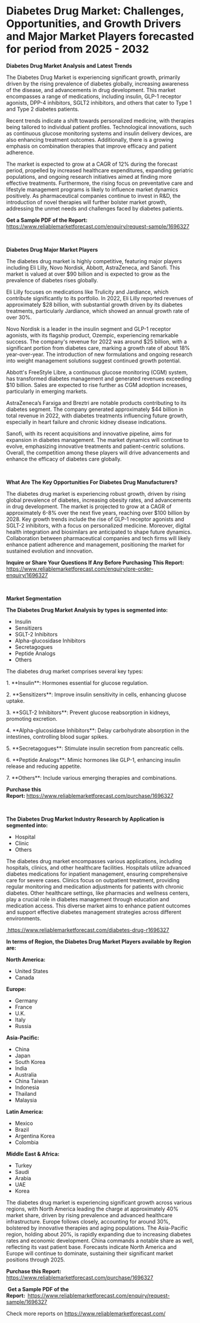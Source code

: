 <p><h1>Diabetes Drug Market: Challenges, Opportunities, and Growth Drivers and Major Market Players forecasted for period from 2025 - 2032</h1></p><p><strong>Diabetes Drug Market Analysis and Latest Trends</strong></p>
<p><p>The Diabetes Drug Market is experiencing significant growth, primarily driven by the rising prevalence of diabetes globally, increasing awareness of the disease, and advancements in drug development. This market encompasses a range of medications, including insulin, GLP-1 receptor agonists, DPP-4 inhibitors, SGLT2 inhibitors, and others that cater to Type 1 and Type 2 diabetes patients.</p><p>Recent trends indicate a shift towards personalized medicine, with therapies being tailored to individual patient profiles. Technological innovations, such as continuous glucose monitoring systems and insulin delivery devices, are also enhancing treatment outcomes. Additionally, there is a growing emphasis on combination therapies that improve efficacy and patient adherence.</p><p>The market is expected to grow at a CAGR of 12% during the forecast period, propelled by increased healthcare expenditures, expanding geriatric populations, and ongoing research initiatives aimed at finding more effective treatments. Furthermore, the rising focus on preventative care and lifestyle management programs is likely to influence market dynamics positively. As pharmaceutical companies continue to invest in R&D, the introduction of novel therapies will further bolster market growth, addressing the unmet needs and challenges faced by diabetes patients.</p></p>
<p><strong>Get a Sample PDF of the Report:&nbsp;</strong> <a href="https://www.reliablemarketforecast.com/enquiry/request-sample/1696327?utm_campaign=1890&utm_medium=2&utm_source=Github&utm_content=ia&utm_term=08012025&utm_id=diabetes-drug">https://www.reliablemarketforecast.com/enquiry/request-sample/1696327</a></p>
<p>&nbsp;</p>
<p><strong>Diabetes Drug Major Market Players</strong></p>
<p><p>The diabetes drug market is highly competitive, featuring major players including Eli Lilly, Novo Nordisk, Abbott, AstraZeneca, and Sanofi. This market is valued at over $90 billion and is expected to grow as the prevalence of diabetes rises globally.</p><p>Eli Lilly focuses on medications like Trulicity and Jardiance, which contribute significantly to its portfolio. In 2022, Eli Lilly reported revenues of approximately $28 billion, with substantial growth driven by its diabetes treatments, particularly Jardiance, which showed an annual growth rate of over 30%.</p><p>Novo Nordisk is a leader in the insulin segment and GLP-1 receptor agonists, with its flagship product, Ozempic, experiencing remarkable success. The company's revenue for 2022 was around $25 billion, with a significant portion from diabetes care, marking a growth rate of about 18% year-over-year. The introduction of new formulations and ongoing research into weight management solutions suggest continued growth potential.</p><p>Abbott's FreeStyle Libre, a continuous glucose monitoring (CGM) system, has transformed diabetes management and generated revenues exceeding $10 billion. Sales are expected to rise further as CGM adoption increases, particularly in emerging markets.</p><p>AstraZeneca’s Farxiga and Breztri are notable products contributing to its diabetes segment. The company generated approximately $44 billion in total revenue in 2022, with diabetes treatments influencing future growth, especially in heart failure and chronic kidney disease indications.</p><p>Sanofi, with its recent acquisitions and innovative pipeline, aims for expansion in diabetes management. The market dynamics will continue to evolve, emphasizing innovative treatments and patient-centric solutions. Overall, the competition among these players will drive advancements and enhance the efficacy of diabetes care globally.</p></p>
<p>&nbsp;</p>
<p><strong>What Are The Key Opportunities For Diabetes Drug Manufacturers?</strong></p>
<p><p>The diabetes drug market is experiencing robust growth, driven by rising global prevalence of diabetes, increasing obesity rates, and advancements in drug development. The market is projected to grow at a CAGR of approximately 6-8% over the next five years, reaching over $100 billion by 2028. Key growth trends include the rise of GLP-1 receptor agonists and SGLT-2 inhibitors, with a focus on personalized medicine. Moreover, digital health integration and biosimilars are anticipated to shape future dynamics. Collaboration between pharmaceutical companies and tech firms will likely enhance patient adherence and management, positioning the market for sustained evolution and innovation.</p></p>
<p><strong>Inquire or Share Your Questions If Any Before Purchasing This Report:</strong> <a href="https://www.reliablemarketforecast.com/enquiry/pre-order-enquiry/1696327?utm_campaign=1890&utm_medium=2&utm_source=Github&utm_content=ia&utm_term=08012025&utm_id=diabetes-drug">https://www.reliablemarketforecast.com/enquiry/pre-order-enquiry/1696327</a></p>
<p>&nbsp;</p>
<p><strong>Market Segmentation</strong></p>
<p><strong>The Diabetes Drug Market Analysis by types is segmented into:</strong></p>
<p><ul><li>Insulin</li><li>Sensitizers</li><li>SGLT-2 Inhibitors</li><li>Alpha-glucosidase Inhibitors</li><li>Secretagogues</li><li>Peptide Analogs</li><li>Others</li></ul></p>
<p><p>The diabetes drug market comprises several key types: </p><p>1. **Insulin**: Hormones essential for glucose regulation.  </p><p>2. **Sensitizers**: Improve insulin sensitivity in cells, enhancing glucose uptake.  </p><p>3. **SGLT-2 Inhibitors**: Prevent glucose reabsorption in kidneys, promoting excretion.  </p><p>4. **Alpha-glucosidase Inhibitors**: Delay carbohydrate absorption in the intestines, controlling blood sugar spikes.  </p><p>5. **Secretagogues**: Stimulate insulin secretion from pancreatic cells.  </p><p>6. **Peptide Analogs**: Mimic hormones like GLP-1, enhancing insulin release and reducing appetite.  </p><p>7. **Others**: Include various emerging therapies and combinations.</p></p>
<p><strong>Purchase this Report:&nbsp;</strong><a href="https://www.reliablemarketforecast.com/purchase/1696327?utm_campaign=1890&utm_medium=2&utm_source=Github&utm_content=ia&utm_term=08012025&utm_id=diabetes-drug">https://www.reliablemarketforecast.com/purchase/1696327</a></p>
<p>&nbsp;</p>
<p><strong>The Diabetes Drug Market Industry Research by Application is segmented into:</strong></p>
<p><ul><li>Hospital</li><li>Clinic</li><li>Others</li></ul></p>
<p><p>The diabetes drug market encompasses various applications, including hospitals, clinics, and other healthcare facilities. Hospitals utilize advanced diabetes medications for inpatient management, ensuring comprehensive care for severe cases. Clinics focus on outpatient treatment, providing regular monitoring and medication adjustments for patients with chronic diabetes. Other healthcare settings, like pharmacies and wellness centers, play a crucial role in diabetes management through education and medication access. This diverse market aims to enhance patient outcomes and support effective diabetes management strategies across different environments.</p></p>
<p><a href="https://www.reliablemarketforecast.com/diabetes-drug-r1696327?utm_campaign=1890&utm_medium=2&utm_source=Github&utm_content=ia&utm_term=08012025&utm_id=diabetes-drug">&nbsp;https://www.reliablemarketforecast.com/diabetes-drug-r1696327</a></p>
<p><strong>In terms of Region, the Diabetes Drug Market Players available by Region are:</strong></p>
<p>
    <p> <strong> North America: </strong>
        <ul>
            <li>United States</li>
            <li>Canada</li>
        </ul>
        </p> 
    <p> <strong> Europe: </strong>
        <ul>
            <li>Germany</li>
            <li>France</li>
            <li>U.K.</li>
            <li>Italy</li>
            <li>Russia</li>
        </ul>
        </p> 
    <p> <strong> Asia-Pacific: </strong>
        <ul>
            <li>China</li>
            <li>Japan</li>
            <li>South Korea</li>
            <li>India</li>
            <li>Australia</li>
            <li>China Taiwan</li>
            <li>Indonesia</li>
            <li>Thailand</li>
            <li>Malaysia</li>
        </ul>
        </p> 
    <p> <strong> Latin America: </strong>
        <ul>
            <li>Mexico</li>
            <li>Brazil</li>
            <li>Argentina Korea</li>
            <li>Colombia</li>
        </ul>
        </p> 
    <p> <strong> Middle East & Africa: </strong>
        <ul>
            <li>Turkey</li>
            <li>Saudi</li>
            <li>Arabia</li>
            <li>UAE</li>
            <li>Korea</li>
        </ul>
    </p>
    </p>
<p><p>The diabetes drug market is experiencing significant growth across various regions, with North America leading the charge at approximately 40% market share, driven by rising prevalence and advanced healthcare infrastructure. Europe follows closely, accounting for around 30%, bolstered by innovative therapies and aging populations. The Asia-Pacific region, holding about 20%, is rapidly expanding due to increasing diabetes rates and economic development. China commands a notable share as well, reflecting its vast patient base. Forecasts indicate North America and Europe will continue to dominate, sustaining their significant market positions through 2025.</p></p>
<p><strong>Purchase this Report: </strong><a href="https://www.reliablemarketforecast.com/purchase/1696327?utm_campaign=1890&utm_medium=2&utm_source=Github&utm_content=ia&utm_term=08012025&utm_id=diabetes-drug">https://www.reliablemarketforecast.com/purchase/1696327</a></p>
<p>&nbsp;<strong>Get a Sample PDF of the Report:&nbsp;&nbsp;</strong><a href="https://www.reliablemarketforecast.com/enquiry/request-sample/1696327?utm_campaign=1890&utm_medium=2&utm_source=Github&utm_content=ia&utm_term=08012025&utm_id=diabetes-drug">https://www.reliablemarketforecast.com/enquiry/request-sample/1696327</a></p>
<p><strong></strong></p>
<p>Check more reports on <a href="https://www.reliablemarketforecast.com/?utm_campaign=1890&utm_medium=2&utm_source=Github&utm_content=ia&utm_term=08012025&utm_id=diabetes-drug">https://www.reliablemarketforecast.com/</a></p>